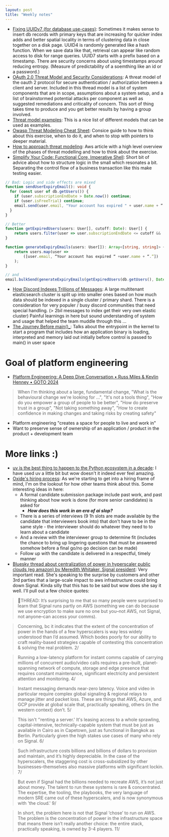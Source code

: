 ```yaml
---
layout: post
title: "Weekly notes"
---
```


* [Fixing UUIDv7 (for database use-cases)](https://brooker.co.za/blog/2025/10/22/uuidv7): Sometimes it makes sense to insert db records with primary keys that are increasing for quicker index adds and better spatial locality in terms of clustering data in close together on a disk page. UUID4 is randomly generated like a hash function. When we save data like that, retrieval can appear like random access to disk for range queries. UUID7 starts with a prefix based on a timestamp. There are security concerns about using timestamps around reducing entropy. (Measure of predictability of a soemthing like an id or a password.)
* [OAuth 2.0 Threat Model and Security Considerations](https://datatracker.ietf.org/doc/html/rfc6819): A threat model of the oauth 2 protocol for secure authentication / authorization between a client and server. Included in this thread model is a list of system components that are in scope, assumptions about a system setup, and a list of brainstormed potential attacks per component as well as suggested remediations and criticality of concern. This sort of thing takes time to produce and you get better results by having a group involved.
* [Threat model examples](https://github.com/hysnsec/awesome-threat-modelling?tab=readme-ov-file#threat-model-examples): This is a nice list of different models that can be used as examples.
* [Owasp Threat Modeling Cheat Sheet](https://cheatsheetseries.owasp.org/cheatsheets/Threat_Modeling_Cheat_Sheet.html): Consice guide to how to think about this exercise, when to do it, and when to stop with pointers to deeper material.
* [How to approach threat modeling](https://aws.amazon.com/blogs/security/how-to-approach-threat-modeling/): Aws article with a high level overview of the phases of threat modelling and how to think about the exercise.
* [Simplify Your Code: Functional Core, Imperative Shell](https://www.youtube.com/watch?v=0vkY2H2QDC8): Short bit of advice about how to structure logic in the small which resonates a bit. Separating the control flow of a business transaction like this make testing easier.

```typescript
// Bad: Logic and side effects are mixed
function sendUserExpiryEmail(): void {
  for (const user of db.getUsers()) {
    if (user.subscriptionEndDate > Date.now()) continue;
    if (user.isFreeTrial) continue;
    email.send(user.email, "Your account has expired " + user.name + “.”);
  }
}

// Better
function getExpiredUsers(users: User[], cutoff: Date): User[] {
    return users.filter(user => user.subscriptionEndDate <= cutoff && !user.isFreeTrial);
}

function generateExpiryEmails(users: User[]): Array<[string, string]> {
    return users.map(user =>
        ([user.email, “Your account has expired “ +user.name + “.”])
    );
}

// and
email.bulkSend(generateExpiryEmails(getExpiredUsers(db.getUsers(), Date.now())));
```

* [How Discord Indexes Trillions of Messages](https://discord.com/blog/how-discord-indexes-trillions-of-messages): A large multitenant elasticsearch cluster is split up into smaller ones based on how much data should be indexed in a single cluster / primary shard. There is a consideration for very populer / busy discord communities that need special handling. (> 2bil messages to index get their very own elastic cluster) Painful learnings in here but sound understanding of system and usage that helped the team muddle through this ...
* [The Journey Before main()_](https://amit.prasad.me/blog/before-main): Talks about the entrypoint in the kernel to start a program that includes how an application binary is loading, interpreted and memory laid out initially before control is passed to main() in user space

# Goal of platform engineering

* [Platform Engineering: A Deep Dive Conversation • Russ Miles & Kevlin Henney • GOTO 2024](https://www.youtube.com/watch?v=0vkY2H2QDC8)

> When I'm thinking about a large, fundamental change, "What is the behavioural change we're looking for ...", "It's not a tools thing", "How do you empower a group of people to be better", "How do preserve trust in a group", "Not taking something away", "How to create confidence in making changes and taking risks by creating safety"

* Platform engineering "creates a space for people to live and work in"
* Want to preserve sense of ownership of an application / product in the product + development team

# More links :)

* [uv is the best thing to happen to the Python ecosystem in a decade](https://emily.space/posts/251023-uv): I have used uv a little bit but wow doesn't it indeed ever feel amazing.
* [Oxide's hiring process](https://rfd.shared.oxide.computer/rfd/0003): As we're starting to get into a hiring frame of mind, I'm on the lookout for how other teams think about this. Some interesting ideas in here:
  * A formal candidate submission package include past work, and past thinking about how work is done (for more senior candidates) is asked for
    * _**How does this work in an era of ai slop?**_
  * There is a series of interviews (9 1h slots are made available by the candidate that interviewers book into) that don't have to be in the same style - the interviewer should do whatever they need to to learn about a candidate
  * And a review with the interviewer group to determine fit (includes the chance to bring up lingering questions that must be answered somehow before a final go/no go decision can be made)
  * Follow up with the candidate is delivered in a respectful, timely manner
* [Bluesky thread about centralization of power in hyperscaler public clouds (eg amazon) by Meredith Whitaker, Signal president](https://bsky.app/profile/meredithmeredith.bsky.social/post/3m46a2fm5ac23): Very important read. She's speaking to the surprise by customers and other 3rd parties that a large-scale impact to aws infrastructure could bring down Signal. Kinda silly that this has to be said but wow does she say it well. I'll pull out a few choice quotes:

> 📣THREAD: It’s surprising to me that so many people were surprised to learn that Signal runs partly on AWS (something we can do because we use encryption to make sure no one but you–not AWS, not Signal, not anyone–can access your comms).

> Concerning, bc it indicates that the extent of the concentration of power in the hands of a few hyperscalers is way less widely understood than I’d assumed. Which bodes poorly for our ability to craft reality-based strategies capable of contesting this concentration & solving the real problem. 2/

> Running a low-latency platform for instant comms capable of carrying millions of concurrent audio/video calls requires a pre-built, planet-spanning network of compute, storage and edge presence that requires constant maintenance, significant electricity and persistent attention and monitoring. 4/

> Instant messaging demands near-zero latency. Voice and video in particular require complex global signaling & regional relays to manage jitter and packet loss. These are things that AWS, Azure, and GCP provide at global scale that, practically speaking, others (in the western context) don’t. 5/

> This isn't ‘'renting a server.' It's leasing access to a whole sprawling, capital-intensive, technically-capable system that must be just as available in Cairo as in Capetown, just as functional in Bangkok as Berlin. Particularly given the high stakes use cases of many who rely on Signal. 6/

> Such infrastructure costs billions and billions of dollars to provision and maintain, and it’s highly depreciable. In the case of the hyperscalers, the staggering cost is cross-subsidized by other businesses–themselves also massive platforms with significant lockin. 7/

> But even if Signal had the billions needed to recreate AWS, it’s not just about money. The talent to run these systems is rare & concentrated. The expertise, the tooling, the playbooks, the very language of modern SRE came out of these hyperscalers, and is now synonymous with 'the cloud.' 9/

> In short, the problem here is not that Signal ‘chose’ to run on AWS. The problem is the concentration of power in the infrastructure space that means there isn’t really another choice: the entire stack, practically speaking, is owned by 3-4 players. 11/
